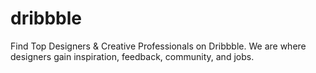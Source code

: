 # dribbble
Find Top Designers &amp; Creative Professionals on Dribbble. We are where designers gain inspiration, feedback, community, and jobs.
